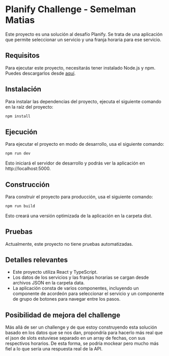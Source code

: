 # Planify Challenge - Semelman Matias

Este proyecto es una solución al desafío Planify. Se trata de una aplicación que permite seleccionar un servicio y una franja horaria para ese servicio.

## Requisitos

Para ejecutar este proyecto, necesitarás tener instalado Node.js y npm. Puedes descargarlos desde [aquí](https://nodejs.org/).

## Instalación

Para instalar las dependencias del proyecto, ejecuta el siguiente comando en la raíz del proyecto:

```sh
npm install
```

## Ejecución

Para ejecutar el proyecto en modo de desarrollo, usa el siguiente comando:

```sh
npm run dev
```

Esto iniciará el servidor de desarrollo y podrás ver la aplicación en http://localhost:5000.

## Construcción

Para construir el proyecto para producción, usa el siguiente comando:

```sh
npm run build
```

Esto creará una versión optimizada de la aplicación en la carpeta dist.

## Pruebas

Actualmente, este proyecto no tiene pruebas automatizadas.

## Detalles relevantes

- Este proyecto utiliza React y TypeScript.
- Los datos de los servicios y las franjas horarias se cargan desde archivos JSON en la carpeta data.
- La aplicación consta de varios componentes, incluyendo un componente de acordeón para seleccionar el servicio y un componente de grupo de botones para navegar entre los pasos.

## Posibilidad de mejora del challenge

Más allá de ser un challenge y de que estoy construyendo esta solución basado en los datos que se nos dan, propondría para hacerlo más real que el json de slots estuviese separado en un array de fechas, con sus respectivos horarios. De esta forma, se podría mockear pero mucho más fiel a lo que sería una respuesta real de la API.
